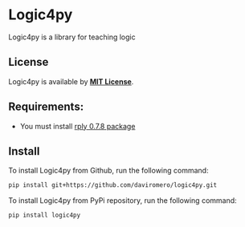 # Logic4py 

Logic4py is a library for teaching logic

## License
Logic4py is available by [**MIT License**](https://github.com/daviromero/logic4py/blob/main/license.txt).

## Requirements:
- You must install [rply 0.7.8 package](https://pypi.org/project/rply/)

## Install

To install Logic4py from Github, run the following command:
```bash
pip install git+https://github.com/daviromero/logic4py.git
```

To install Logic4py from PyPi repository, run the following command:
```bash
pip install logic4py
```

